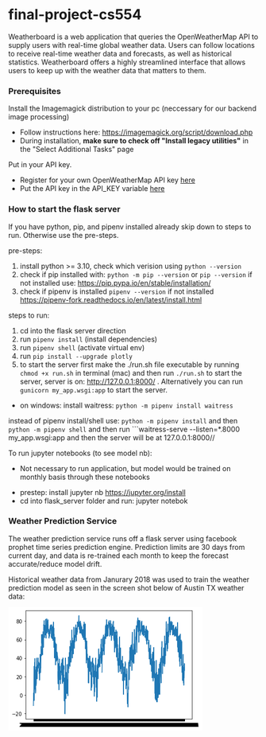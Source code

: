 # final-project-cs554

Weatherboard is a web application that queries the OpenWeatherMap API to supply users with real-time global weather data. Users can follow locations to receive real-time weather data and forecasts, as well as historical statistics. Weatherboard offers a highly streamlined interface that allows users to keep up with the weather data that matters to them.

### Prerequisites

Install the Imagemagick distribution to your pc (neccessary for our backend image processing)

- Follow instructions here: https://imagemagick.org/script/download.php
- During installation, **make sure to check off "Install legacy utilities"** in the "Select Additional Tasks" page

Put in your API key.

- Register for your own OpenWeatherMap API key [here](https://openweathermap.org/api)
- Put the API key in the API_KEY variable [here](./server/.env)

### How to start the flask server

If you have python, pip, and pipenv installed already skip down to steps to run. Otherwise use the pre-steps.

pre-steps:

1. install python >= 3.10, check which verision using `python --version`
2. check if pip installed with: `python -m pip --version` or `pip --version` if not installed use: https://pip.pypa.io/en/stable/installation/
3. check if pipenv is installed `pipenv --version` if not installed https://pipenv-fork.readthedocs.io/en/latest/install.html

steps to run:

1. cd into the flask server direction
2. run `pipenv install` (install dependencies)
3. run `pipenv shell` (activate virtual env)
4. run `pip install --upgrade plotly`
5. to start the server first make the ./run.sh file executable by running `chmod +x run.sh` in terminal (mac) and then run `./run.sh` to start the server, server is on: http://127.0.0.1:8000/ . Alternatively you can run `gunicorn my_app.wsgi:app` to start the server.

* on windows:
install waitress: ```python -m pipenv install waitress```

instead of pipenv install/shell use: ```python -m pipenv install``` and then ```python -m pipenv shell``` and then run ```waitress-serve --listen=*.8000 my_app.wsgi:app and then the server will be at 127.0.0.1:8000/<city>/<periods>

To run jupyter notebooks (to see model nb):

- Not necessary to run application, but model would be trained on monthly basis through these notebooks

* prestep: install jupyter nb https://jupyter.org/install
* cd into flask_server folder and run: jupyter notebok

### Weather Prediction Service

The weather prediction service runs off a flask server using facebook prophet time series prediction engine. Prediction limits are 30 days from current day, and data is re-trained each month to keep the forecast accurate/reduce model drift.

Historical weather data from Janurary 2018 was used to train the weather prediction model as seen in the screen shot below of Austin TX weather data:


![Screenshot](austin_tx_data.png)

